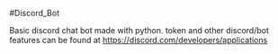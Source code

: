 #Discord_Bot

Basic discord chat bot made with python. token and other discord/bot features can be found at https://discord.com/developers/applications
